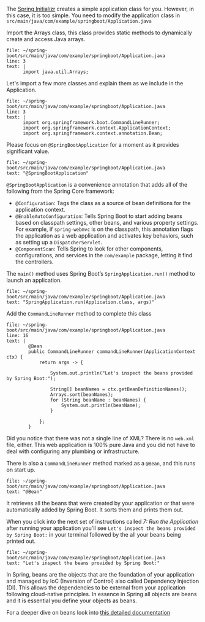 The [Spring Initializr](start.spring.io) creates a simple application class for you. However, in this case, it is too simple. You need to modify the application class in `src/main/java/com/example/springboot/Application.java`

Import the Arrays class, this class provides static methods to dynamically create and access Java arrays.
```editor:insert-lines-before-line
file: ~/spring-boot/src/main/java/com/example/springboot/Application.java
line: 3
text: |
      import java.util.Arrays;
```

Let's import a few more classes and explain them as we include in the Application.
```editor:insert-lines-before-line
file: ~/spring-boot/src/main/java/com/example/springboot/Application.java
line: 3
text: |
      import org.springframework.boot.CommandLineRunner;
      import org.springframework.context.ApplicationContext;
      import org.springframework.context.annotation.Bean;

```

Please focus on `@SpringBootApplication` for a moment as it provides significant value.
```editor:select-matching-text
file: ~/spring-boot/src/main/java/com/example/springboot/Application.java
text: "@SpringBootApplication"
```

`@SpringBootApplication` is a convenience annotation that adds all of the following from the Spring Core framework:
*   `@Configuration`: Tags the class as a source of bean definitions for the application context.
*   `@EnableAutoConfiguration`: Tells Spring Boot to start adding beans based on classpath settings, other beans, and various property settings. For example, if `spring-webmvc` is on the classpath, this annotation flags the application as a web application and activates key behaviors, such as setting up a `DispatcherServlet`.
*   `@ComponentScan`: Tells Spring to look for other components, configurations, and services in the `com/example` package, letting it find the controllers.

The `main()` method uses Spring Boot’s `SpringApplication.run()` method to launch an application. 
```editor:select-matching-text
file: ~/spring-boot/src/main/java/com/example/springboot/Application.java
text: "SpringApplication.run(Application.class, args)"
```

Add the `CommandLineRunner` method to complete this class
```editor:insert-lines-before-line
file: ~/spring-boot/src/main/java/com/example/springboot/Application.java
line: 16
text: |
        @Bean
        public CommandLineRunner commandLineRunner(ApplicationContext ctx) {
            return args -> {

                System.out.println("Let's inspect the beans provided by Spring Boot:");

                String[] beanNames = ctx.getBeanDefinitionNames();
                Arrays.sort(beanNames);
                for (String beanName : beanNames) {
                    System.out.println(beanName);
                }

            };
        }
```

Did you notice that there was not a single line of XML? There is no `web.xml` file, either. This web application is 100% pure Java and you did not have to deal with configuring any plumbing or infrastructure.

There is also a `CommandLineRunner` method marked as a `@Bean`, and this runs on start up. 
```editor:select-matching-text
file: ~/spring-boot/src/main/java/com/example/springboot/Application.java
text: "@Bean"
```
It retrieves all the beans that were created by your application or that were automatically added by Spring Boot. It sorts them and prints them out.

When you click into the next set of instructions called *7: Run the Application* after running your application you'll see `Let's inspect the beans provided by Spring Boot:` in your terminal followed by the all your beans being printed out.
```editor:select-matching-text
file: ~/spring-boot/src/main/java/com/example/springboot/Application.java
text: "Let's inspect the beans provided by Spring Boot:"
```
In Spring, beans are the objects that are the foundation of your application and managed by IoC (Inversion of Control) also called Dependency Injection (DI). This allows the dependencies to be external from your application following cloud-native principles. In essence in Spring all objects are beans and it is essential you define your objects as beans.

For a deeper dive on beans look into [this detailed documentation](https://docs.spring.io/spring-framework/docs/current/reference/html/core.html#beans-introduction)